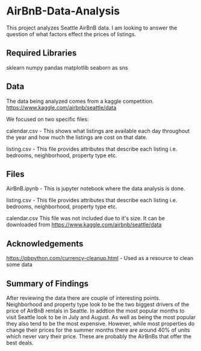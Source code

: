 # AirBnB-Data-Analysis
This project analyzes Seattle AirBnB data.  I am looking to answer the question of what factors effect the prices of listings.

## Required Libraries
sklearn
numpy
pandas
matplotlib
seaborn as sns

## Data
The data being analyzed comes from a kaggle competition.  
https://www.kaggle.com/airbnb/seattle/data

We focused on two specific files:

calendar.csv - This shows what listings are available each day throughout the year and how much the listings are cost on that date.

listing.csv   - This file provides attributes that describe each listing i.e. bedrooms, neighborhood, property type etc.

## Files

AirBnB.ipynb - This is jupyter notebook where the data analysis is done.

listing.csv - This file provides attributes that describe each listing i.e. bedrooms, neighborhood, property type etc.

calendar.csv This file was not included due to it's size.  It can be downloaded from https://www.kaggle.com/airbnb/seattle/data

## Acknowledgements
https://pbpython.com/currency-cleanup.html - Used as a resource to clean some data

## Summary of Findings
After reviewing the data there are couple of interesting points.  Neighborhood and property type look to be the two biggest drivers
of the price of AirBnB rentals in Seattle.  In addtion the most popular months to visit Seattle look to be in July and August.
As well as being the most popular they also tend to be the most expensive.  However, while most properties do change their prices for
the summer months there are around 40% of units which never vary their price.  These are probably the AirBnBs that offer the best
deals.

